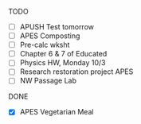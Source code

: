 TODO
- [ ] APUSH Test tomorrow
- [ ] APES Composting
- [ ] Pre-calc wksht
- [ ] Chapter 6 & 7 of Educated
- [ ] Physics HW, Monday 10/3
- [ ] Research restoration project APES
- [ ] NW Passage Lab

DONE
- [X] APES Vegetarian Meal

